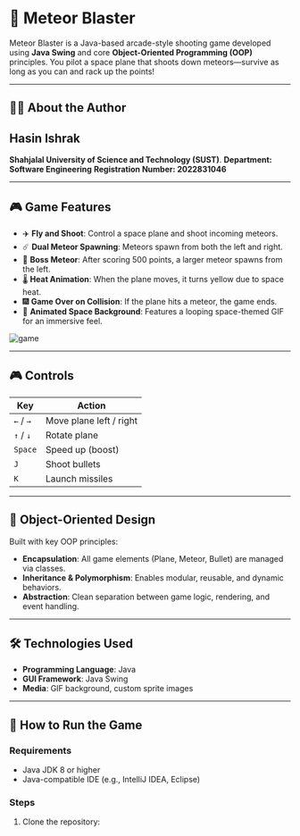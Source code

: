 # 🚀 Meteor Blaster

Meteor Blaster is a Java-based arcade-style shooting game developed using **Java Swing** and core **Object-Oriented Programming (OOP)** principles. You pilot a space plane that shoots down meteors—survive as long as you can and rack up the points!

---

## 🧑‍💻 About the Author

## **Hasin Ishrak**
**Shahjalal University of Science and Technology (SUST)**.
**Department: Software Engineering**
**Registration Number: 2022831046**

---

## 🎮 Game Features

- ✈️ **Fly and Shoot**: Control a space plane and shoot incoming meteors.
- ☄️ **Dual Meteor Spawning**: Meteors spawn from both the left and right.
- 🧠 **Boss Meteor**: After scoring 500 points, a larger meteor spawns from the left.
- 🌡️ **Heat Animation**: When the plane moves, it turns yellow due to space heat.
- 🎆 **Game Over on Collision**: If the plane hits a meteor, the game ends.
- 🌌 **Animated Space Background**: Features a looping space-themed GIF for an immersive feel.
  
![game](https://github.com/user-attachments/assets/d5f7bcb1-b6be-4049-ba21-d440d31944d5)

---

## 🎮 Controls

| Key          | Action                        |
|--------------|-------------------------------|
| `←` / `→`    | Move plane left / right       |
| `↑` / `↓`    | Rotate plane                  |
| `Space`      | Speed up (boost)              |
| `J`          | Shoot bullets                 |
| `K`          | Launch missiles               |

---

## 🧠 Object-Oriented Design

Built with key OOP principles:
- **Encapsulation**: All game elements (Plane, Meteor, Bullet) are managed via classes.
- **Inheritance & Polymorphism**: Enables modular, reusable, and dynamic behaviors.
- **Abstraction**: Clean separation between game logic, rendering, and event handling.

---

## 🛠️ Technologies Used

- **Programming Language**: Java
- **GUI Framework**: Java Swing
- **Media**: GIF background, custom sprite images

---

## 🚀 How to Run the Game

### Requirements

- Java JDK 8 or higher
- Java-compatible IDE (e.g., IntelliJ IDEA, Eclipse)

### Steps

1. Clone the repository:

